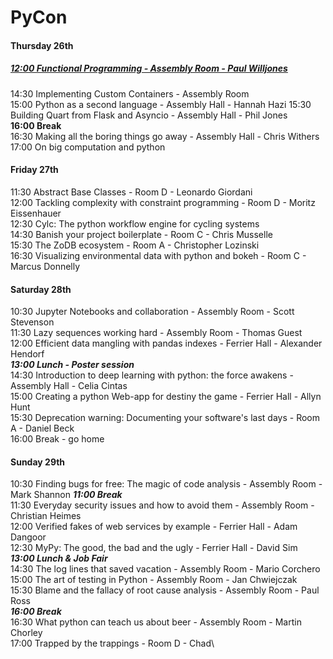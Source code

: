 # PyCon

#### Thursday 26th
##### [12:00 Functional Programming - Assembly Room - Paul Willjones](functional_python.md)
14:30 Implementing Custom Containers - Assembly Room \
15:00 Python as a second language - Assembly Hall - Hannah Hazi
15:30 Building Quart from Flask and Asyncio - Assembly Hall - Phil Jones\
**16:00 Break**\
16:30 Making all the boring things go away - Assembly Hall - Chris Withers\
17:00 On big computation and python

#### Friday 27th

11:30 Abstract Base Classes - Room D - Leonardo Giordani\
12:00 Tackling complexity with constraint programming - 
Room D - Moritz Eissenhauer\
12:30 Cylc: The python workflow engine for cycling systems\
14:30 Banish your project boilerplate - Room C - Chris Musselle\
15:30 The ZoDB ecosystem - Room A - Christopher Lozinski\
16:30 Visualizing environmental data with python and bokeh - Room C - Marcus Donnelly

#### Saturday 28th

10:30 Jupyter Notebooks and collaboration - Assembly Room - Scott Stevenson\
11:30 Lazy sequences working hard - Assembly Room - Thomas Guest\
12:00 Efficient data mangling with pandas indexes - Ferrier Hall - Alexander Hendorf\
***13:00 Lunch - Poster session***\
14:30 Introduction to deep learning with python: the force awakens - Assembly Hall - Celia Cintas\
15:00 Creating a python Web-app for destiny the game - Ferrier Hall - Allyn Hunt\
15:30 Deprecation warning: Documenting your software's last days - Room A - Daniel Beck\
16:00 Break - go home

#### Sunday 29th

10:30 Finding bugs for free: The magic of code analysis - Assembly Room - Mark Shannon
***11:00 Break***\
11:30 Everyday security issues and how to avoid them - Assembly Room - Christian Heimes\
12:00 Verified fakes of web services by example - Ferrier Hall - Adam Dangoor\
12:30 MyPy: The good, the bad and the ugly - Ferrier Hall - David Sim\
***13:00 Lunch & Job Fair***\
14:30 The log lines that saved vacation - Assembly Room - Mario Corchero\
15:00 The art of testing in Python - Assembly Room - Jan Chwiejczak\
15:30 Blame and the fallacy of root cause analysis - Assembly Room - Paul Ross\
***16:00 Break***\
16:30 What python can teach us about beer - Assembly Room - Martin Chorley\
17:00 Trapped by the trappings - Room D - Chad\

